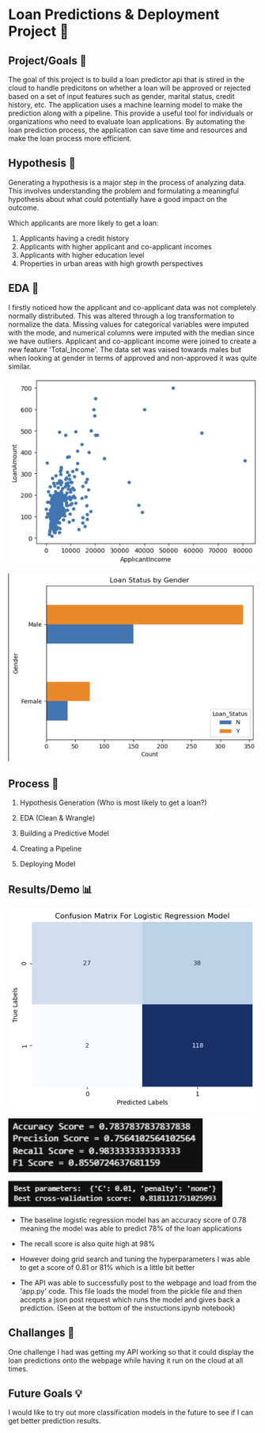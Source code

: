 # Loan Predictions & Deployment Project 🔮

## Project/Goals 🎯
The goal of this project is to build a loan predictor api that is stired in the cloud to handle predicitons on whether a loan will be approved or rejected based on a set of input features such as gender, marital status, credit history, etc. The application uses a machine learning model to make the prediction along with a pipeline. This provide a useful tool for individuals or organizations who need to evaluate loan applications. By automating the loan prediction process, the application can save time and resources and make the loan process more efficient.

## Hypothesis 💭
Generating a hypothesis is a major step in the process of analyzing data. This involves understanding the problem and formulating a meaningful hypothesis about what could potentially have a good impact on the outcome.

Which applicants are more likely to get a loan:

1. Applicants having a credit history
2. Applicants with higher applicant and co-applicant incomes
3. Applicants with higher education level
4. Properties in urban areas with high growth perspectives

## EDA 🔎
I firstly noticed how the applicant and co-applicant data was not completely normally distributed. This was altered through a log transformation to normalize the data. Missing values for categorical variables were imputed with the mode, and numerical columns were imputed with the median since we have outliers. Applicant and co-applicant income were joined to create a new feature 'Total_Income'. The data set was vaised towards males but when looking at gender in terms of approved and non-approved it was quite similar.

![income_loan_scatter_plot](./images/income_loan_scatter_plot.png)

![income_loan_scatter_plot](./images/loan_status_gender.png)

## Process 🔄️
1. Hypothesis Generation (Who is most likely to get a loan?)

2. EDA (Clean & Wrangle)

3. Building a Predictive Model 

4. Creating a Pipeline

5. Deploying Model 


## Results/Demo 📊

![confusion_matrix](./images/confusion_matrix.png)

![scores](./images/scores.png)

![best_param](./images/best_param.png)

- The baseline logistic regression model has an accuracy score of 0.78 meaning the model was able to predict 78% of the loan applications 

- The recall score is also quite high at 98%

- However doing grid search and tuning the hyperparameters I was able to get a score of 0.81 or 81% which is a little bit better

- The API was able to successfully post to the webpage and load from the 'app.py' code. This file loads the model from the pickle file and then accepts a json post request which runs the model and gives back a prediction. (Seen at the bottom of the instuctions.ipynb notebook)

## Challanges 🚧
One challenge I had was getting my API working so that it could display the loan predictions onto the webpage while having it run on the cloud at all times. 

## Future Goals 💡
 I would like to try out more classification models in the future to see if I can get better prediction results. 
